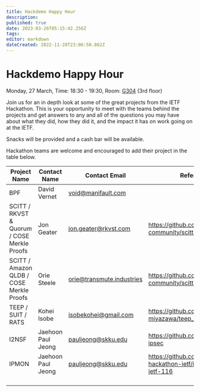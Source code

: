 ```yaml
---
title: Hackdemo Happy Hour
description: 
published: true
date: 2023-03-26T05:15:42.256Z
tags: 
editor: markdown
dateCreated: 2022-11-28T23:06:50.862Z
---
```


# Hackdemo Happy Hour
Monday, 27 March, Time: 18:30 - 19:30, Room: [G304](https://datatracker.ietf.org/meeting/116/floor-plan?room=g304) (3rd floor)

Join us for an in depth look at some of the great projects from the IETF Hackathon. This is your opportunity to meet with the teams behind the projects and get answers to any and all of the questions you may have about what they did, how they did it, and the impact it has on work going on at the IETF. 

Snacks will be provided and a cash bar will be available.

Hackathon teams are welcome and encouraged to add their project in the table below.

| Project Name  |  Contact Name |  Contact Email |  Reference Link  |
|---|---|---|---|
| BPF | David Vernet | void@manifault.com |   |
| SCITT / RKVST & Quorum / COSE Merkle Proofs  | Jon Geater  | jon.geater@rkvst.com  |  https://github.com/scitt-community/scitt-api-emulator |
| SCITT / Amazon QLDB / COSE Merkle Proofs  | Orie Steele  | orie@transmute.industries  |  https://github.com/scitt-community/scitt-api-emulator |
| TEEP / SUIT / RATS  | Kohei Isobe  | isobekohei@gmail.com  |  https://github.com/s-miyazawa/teep_armadillo_trial   |
| I2NSF | Jaehoon Paul Jeong | pauljeong@skku.edu | https://github.com/patrick8link/i2nsf-ipsec |
| IPMON | Jaehoon Paul Jeong | pauljeong@skku.edu | https://github.com/ipwave-hackathon-ietf/ipwave-hackathon-ietf-116 |
|   |   |   |   |
|   |   |   |   |
|   |   |   |   |
|   |   |   |   |

